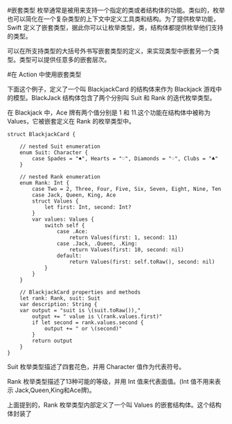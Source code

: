 #嵌套类型
枚举通常是被用来支持一个指定的类或者结构体的功能。类似的，枚举也可以简化在一个复杂类型的上下文中定义工具类和结构。为了提供枚举功能，Swift 定义了嵌套类型，据此你可以让枚举类型，类，结构体都提供枚举他们支持的类型。

可以在所支持类型的大括号外书写嵌套类型的定义，来实现类型中嵌套另一个类型。类型可以提供任意多的嵌套层次。

#在 Action 中使用嵌套类型

下面这个例子，定义了一个叫 BlackjackCard 的结构体来作为 Blackjack 游戏中的模型。BlackJack 结构体包含了两个分别叫 Suit 和 Rank 的迭代枚举类型。

在 Blackjack 中，Ace 牌有两个值分别是 1 和 11.这个功能在结构体中被称为 Values，它被嵌套定义在 Rank 的枚举类型中。

```
struct BlackjackCard {
    
    // nested Suit enumeration
    enum Suit: Character {
        case Spades = "♠", Hearts = "♡", Diamonds = "♢", Clubs = "♣"
    }
    
    // nested Rank enumeration
    enum Rank: Int {
        case Two = 2, Three, Four, Five, Six, Seven, Eight, Nine, Ten
        case Jack, Queen, King, Ace
        struct Values {
            let first: Int, second: Int?
        }
        var values: Values {
	        switch self {
		        case .Ace:
		            return Values(first: 1, second: 11)
		        case .Jack, .Queen, .King:
		            return Values(first: 10, second: nil)
		        default:
		            return Values(first: self.toRaw(), second: nil)
	        }
	    }
	}
    
    // BlackjackCard properties and methods
    let rank: Rank, suit: Suit
    var description: String {
    var output = "suit is \(suit.toRaw()),"
        output += " value is \(rank.values.first)"
        if let second = rank.values.second {
            output += " or \(second)"
        }
        return output
    }
}

```
Suit 枚举类型描述了四套花色，并用 Character 值作为代表符号。

Rank 枚举类型描述了13种可能的等级，并用 Int 值来代表面值。(Int 值不用来表示 Jack,Queen,King和Ace牌)。

上面提到的，Rank 枚举类型内部定义了一个叫 Values 的嵌套结构体。这个结构体封装了








